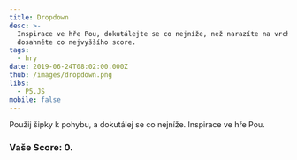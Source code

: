 ```yaml
---
title: Dropdown
desc: >-
  Inspirace ve hře Pou, dokutálejte se co nejníže, než narazíte na vrch a
  dosahněte co nejvyššího score.
tags:
  - hry
date: 2019-06-24T08:02:00.000Z
thub: /images/dropdown.png
libs:
  - P5.JS
mobile: false
---
```


Použij šipky k pohybu, a dokutálej se co nejníže. Inspirace ve hře Pou.

<h3>
Vaše Score: <span id="score">0</span>.
</h3>

<script language="javascript" type="text/javascript" src="sketch.js"></script>
<script language="javascript" type="text/javascript" src="ball.js"></script>
<script language="javascript" type="text/javascript" src="grass.js"></script>
